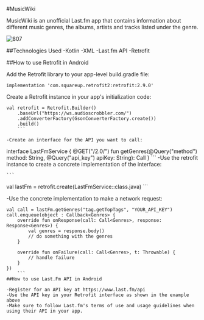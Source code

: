 #MusicWiki

MusicWiki is an unofficial Last.fm app that contains information about different music genres, the albums, artists and tracks listed under the genre.

![807](https://user-images.githubusercontent.com/72141924/214014736-d3656f01-2437-4419-aec4-85606da31571.png)

##Technologies Used
-Kotlin
-XML
-Last.fm API
-Retrofit

##How to use Retrofit in Android

Add the Retrofit library to your app-level build.gradle file:

```
implementation 'com.squareup.retrofit2:retrofit:2.9.0'

```

Create a Retrofit instance in your app's initialization code:

```
val retrofit = Retrofit.Builder()
    .baseUrl("https://ws.audioscrobbler.com/")
    .addConverterFactory(GsonConverterFactory.create())
    .build()
    ```
    
-Create an interface for the API you want to call:

```
interface LastFmService {
    @GET("/2.0/")
    fun getGenres(@Query("method") method: String, @Query("api_key") apiKey: String): Call<Genres>
} 
    ```
-Use the retrofit instance to create a concrete implementation of the interface:

    ```
val lastFm = retrofit.create(LastFmService::class.java)
    ```
    
-Use the concrete implementation to make a network request:
```
val call = lastFm.getGenres("tag.getTopTags", "YOUR_API_KEY")
call.enqueue(object : Callback<Genres> {
    override fun onResponse(call: Call<Genres>, response: Response<Genres>) {
        val genres = response.body()
        // do something with the genres
    }

    override fun onFailure(call: Call<Genres>, t: Throwable) {
        // handle failure
    }
})
    ```
##How to use Last.Fm API in Android
    
-Register for an API key at https://www.last.fm/api
-Use the API key in your Retrofit interface as shown in the example above
-Make sure to follow Last.fm's terms of use and usage guidelines when using their API in your app.




